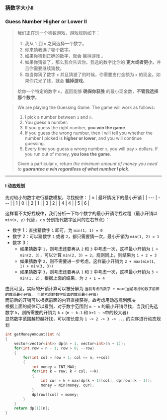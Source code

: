 ### 猜数字大小II
### Guess Number Higher or Lower II

> 我们正在玩一个猜数游戏，游戏规则如下：  
> 1. 我从 `1` 到 `n` 之间选择一个数字。  
> 2. 你来猜我选了哪个数字。  
> 3. 如果你猜到正确的数字，就会 赢得游戏 。  
> 4. 如果你猜错了，那么我会告诉你，我选的数字比你的 **更大或者更小**，并且你需要继续猜数。  
> 5. 每当你猜了数字 `x` 并且猜错了的时候，你需要支付金额为 `x` 的现金。如果你花光了钱，就会 **输掉游戏**。  
> 
> 给你一个特定的数字 `n`，返回能够 **确保你获胜** 的最小现金数，**不管我选择那个数字**。  

> We are playing the Guessing Game. The game will work as follows:  
> 1. I pick a number between `1` and `n`.  
> 2. You guess a number.  
> 3. If you guess the right number, **you win the game**.  
> 4. If you guess the wrong number, then I will tell you whether the number I picked is **higher or lower**, and you will continue guessing.  
> 5. Every time you guess a wrong number `x`, you will pay `x` dollars. If you run out of money, **you lose the game**.  
> 
> Given a particular `n`, return *the minimum amount of money you need to **guarantee a win regardless of what number I pick***.  

----------

#### I 动态规划

先对较小的数字进行猜数模拟，寻找规律：
| n | 最坏情况下的最小开销 |
| --- | --- |
| 1 | 0 |
| 2 | 1 |
| 3 | 2 |
| 4 | 4 |
| 5 | 6 |

这样看不太好找规律，我们分析一下每个数字的最小开销寻找过程（最小开销以 `min(x, y)` 代替，`x` `y` 分别指代数字区间的左右节点）：
- 数字 1：直接猜数字 `1` 即可，为 `min(1, 1) = 0`
- 数字 2：可以猜数字 `1` 或者 `2`，都只需要猜一次，最小开销为 `min(1, 2) = 1`
- 数字 3：
  - 如果猜数字 `1`，则考虑还要再从 `2` 和 `3` 中考虑一次，这样最小开销为 `1 + min(2, 3)`，可以计算 `min(2, 3) = 2`，规则同上，则结果为 `1 + 2 = 3`    
  - 如果猜数字 `2`，则不需要进一步考虑，这样最小开销为 `2 + max(min(1, 1) + min(3, 3))`  
  - 如果猜数字 `3`，则考虑还要再从 `1` 和 `2` 中考虑一次，这样最小开销为 `3 + min(1, 2)`，根据上面的结果，为 `3 + 1 = 4`  

由此可见，实际的开销计算可以被分解为 `当前考虑的数字 + max(当前考虑的数字前面的数组最小开销， 当前考虑的数字后面的数组最小开销)`  
而前后的开销可以根据前面的内容直接获得，故考虑用动态规划解决  
根据上面的规律可以看到，对于数字范围到 `m ~ n` 的最小开销寻找，当我们先选数字 `k`，则所需要的开销为 `k` + (`m ~ k-1` 和 `k+1 ~ n`中的较大者)  
显然数字范围越短越好找，可以按长度为 `1 -> 2 -> 3 -> ...` 的次序进行动态规划  

```cpp
int getMoneyAmount(int n) 
{
    vector<vector<int>> dp(n + 1, vector<int>(n + 1));
    for(int row = n - 1; row > 0; --row)
    {
        for(int col = row + 1; col <= n; ++col)
        {
            int money = INT_MAX;
            for(int k = row; k < col; ++k)
            {
                int cur = k + max(dp[k + 1][col], dp[row][k - 1]);
                money = min(money, cur);
            }
            dp[row][col] = money;
        }
    }
    return dp[1][n];
}
```
